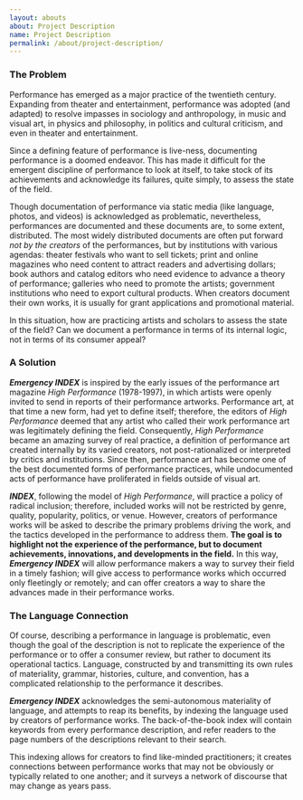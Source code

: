 ```yaml
---
layout: abouts
about: Project Description
name: Project Description
permalink: /about/project-description/
---
```


### The Problem

Performance has emerged as a major practice of the twentieth century. Expanding from theater and entertainment, performance was adopted (and adapted) to resolve impasses in sociology and anthropology, in music and visual art, in physics and philosophy, in politics and cultural criticism, and even in theater and entertainment.

Since a defining feature of performance is live-ness, documenting performance is a doomed endeavor. This has made it difficult for the emergent discipline of performance to look at itself, to take stock of its achievements and acknowledge its failures, quite simply, to assess the state of the field.

Though documentation of performance via static media (like language, photos, and videos) is acknowledged as problematic, nevertheless, performances are documented and these documents are, to some extent, distributed. The most widely distributed documents are often put forward _not by the creators_ of the performances, but by institutions with various agendas: theater festivals who want to sell tickets; print and online magazines who need content to attract readers and advertising dollars; book authors and catalog editors who need evidence to advance a theory of performance; galleries who need to promote the artists; government institutions who need to export cultural products. When creators document their own works, it is usually for grant applications and promotional material.

In this situation, how are practicing artists and scholars to assess the state of the field? Can we document a performance in terms of its internal logic, not in terms of its consumer appeal?

### A Solution

_**Emergency INDEX**_ is inspired by the early issues of the performance art magazine _High Performance_ (1978-1997), in which artists were openly invited to send in reports of their performance artworks. Performance art, at that time a new form, had yet to define itself; therefore, the editors of _High Performance_ deemed that any artist who called their work performance art was legitimately defining the field. Consequently, _High Performance_ became an amazing survey of real practice, a definition of performance art created internally by its varied creators, not post-rationalized or interpreted by critics and institutions. Since then, performance art has become one of the best documented forms of performance practices, while undocumented acts of performance have proliferated in fields outside of visual art.

_**INDEX**_, following the model of _High Performance_, will practice a policy of radical inclusion; therefore, included works will not be restricted by genre, quality, popularity, politics, or venue. However, creators of performance works will be asked to describe the primary problems driving the work, and the tactics developed in the performance to address them. **The goal is to highlight not the experience of the performance, but to document achievements, innovations, and developments in the field.** In this way, _**Emergency INDEX**_ will allow performance makers a way to survey their field in a timely fashion; will give access to performance works which occurred only fleetingly or remotely; and can offer creators a way to share the advances made in their performance works.

### The Language Connection

Of course, describing a performance in language is problematic, even though the goal of the description is not to replicate the experience of the performance or to offer a consumer review, but rather to document its operational tactics. Language, constructed by and transmitting its own rules of materiality, grammar, histories, culture, and convention, has a complicated relationship to the performance it describes.

_**Emergency INDEX**_ acknowledges the semi-autonomous materiality of language, and attempts to reap its benefits, by indexing the language used by creators of performance works. The back-of-the-book index will contain keywords from every performance description, and refer readers to the page numbers of the descriptions relevant to their search.

This indexing allows for creators to find like-minded practitioners; it creates connections between performance works that may not be obviously or typically related to one another; and it surveys a network of discourse that may change as years pass.
